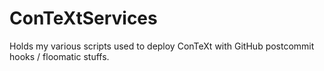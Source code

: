 # ConTeXtServices

Holds my various scripts used to deploy ConTeXt with GitHub postcommit hooks / floomatic stuffs.
